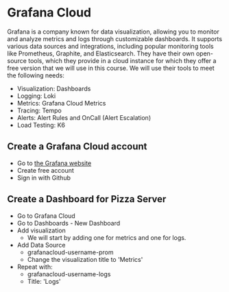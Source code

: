# Grafana Cloud

Grafana is a company known for data visualization, allowing you to monitor and analyze metrics and logs through customizable dashboards. It supports various data sources and integrations, including popular monitoring tools like Prometheus, Graphite, and Elasticsearch.
They have their own open-source tools, which they provide in a cloud instance for which they offer a free version that we will use in this course. We will use their tools to meet the following needs:

-   Visualization: Dashboards
-   Logging: Loki
-   Metrics: Grafana Cloud Metrics
-   Tracing: Tempo
-   Alerts: Alert Rules and OnCall (Alert Escalation)
-   Load Testing: K6

## Create a Grafana Cloud account

-   Go to [the Grafana website](https://grafana.com/)
-   Create free account
-   Sign in with Github

## Create a Dashboard for Pizza Server

-   Go to Grafana Cloud
-   Go to Dashboards - New Dashboard
-   Add visualization
    -   We will start by adding one for metrics and one for logs.
-   Add Data Source
    -   grafanacloud-username-prom
    -   Change the visualization title to 'Metrics'
-   Repeat with:
    -   grafanacloud-username-logs
    -   Title: 'Logs'
